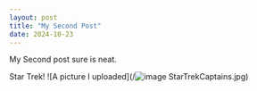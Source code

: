 ```yaml
---
layout: post
title: "My Second Post"
date: 2024-10-23
---
```


My Second post sure is neat.

Star Trek!
![A picture I uploaded](/![image](https://github.com/user-attachments/assets/51bcb226-f127-42db-aedc-af4c530bfce9)
StarTrekCaptains.jpg)

